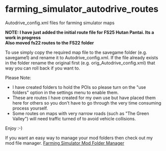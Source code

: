 # farming_simulator_autodrive_routes
Autodrive_config.xml files for farming simulator maps

**NOTE: I have just added the initial route file for FS25 Hutan Pantai. Its a work in progress**  
**Also moved fs22 routes to the FS22 folder**

To use simply copy the required map file to the savegame folder (e.g. savegame1) and rename it to Autodrive_config.xml. If the file already exists in the folder rename the original first (e.g. orig_Autodrive_config.xml) that way you can roll back if you want to.

Please Note:
* I have created folders to hold the POIs so please turn on the "use folders" option in the settings menu to enable them.
* These are routes I have created for my own use but have placed them here for others so you don't have to go through the very time consuming process yourself.
* Some routes on maps with very narrow roads (such as "The Green Valley") will need traffic turned of to avoid vehicle collisions.

Enjoy :-)

If you want an easy way to manage your mod folders then check out my mod file manager.
[Farming Simulator Mod Folder Manager](https://github.com/DangerousDick/FS-Mod-Folder-Manager)
